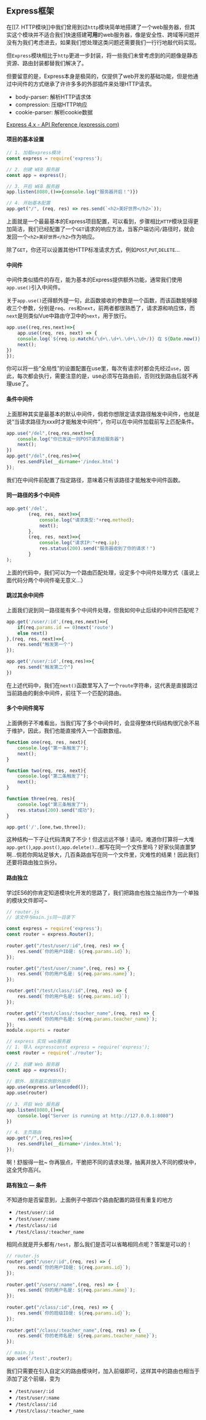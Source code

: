 ## Express框架
在[[7. HTTP模块]]中我们曾用到过`http`模块简单地搭建了一个web服务器，但其实这个模块并不适合我们快速搭建**可用**的web服务器，像是安全性、跨域等问题并没有为我们考虑进去，如果我们想处理这类问题还需要我们一行行地敲代码实现。

但`Express`模块相比于`http`更进一步封装，将一些我们未曾考虑到的问题像是静态资源、路由封装都替我们解决了。

但要留意的是，Express本身是极简的，仅提供了web开发的基础功能，但是他通过中间件的方式继承了许许多多的外部插件来处理HTTP请求。
- body-parser: 解析HTTP请求体
- compression: 压缩HTTP响应
- cookie-parser: 解析cookie数据

[Express 4.x - API Reference (expressjs.com)](https://expressjs.com/en/4x/api.html#req)

#### 项目的基本设置
```js
// 1. 加载express模块
const express = require('express');

// 2. 创建 WEB 服务器
const app = express();

// 3. 开启 WEB 服务器
app.listen(8080,()=>{console.log("服务器开启！")})

// 4. 开始基本配置
app.get("/", (req, res) => res.send(`<h2>美好世界</h2>`));
```

上面就是一个最最基本的Express项目配置，可以看到，步骤相比`HTTP`模块显得更加简洁，我们已经配置了一个`GET`请求的响应方法，当客户端访问`/`路径时，就会发回一个`<h2>美好世界</h2>`作为响应。

除了`GET`，你还可以设置其他HTTP标准请求方式，例如`POST`,`PUT`,`DELETE`...

#### 中间件
中间件类似插件的存在，能为基本的Express提供额外功能，通常我们使用`app.use()`引入中间件。

关于`app.use()`还得额外提一句，此函数接收的参数是一个函数，而该函数能够接收三个参数，分别是`req`、`res`和`next`，前两者都很熟悉了，请求源和响应体，而`next`是则类似Vue中路由守卫中的`next`，用于放行。

```js
app.use((req,res,next)=>{
	app.use((req, res, next) => {  
    console.log(`${req.ip.match(/\d+\.\d+\.\d+\.\d+/)} 在 ${Date.now()} 访问了 WEB 服务器`);  
	next();  
})
});
```

你可以将一些“全局性”的设置配置在use里，每次有请求时都会先经过`use`，因此，每次都会执行，需要注意的是，use必须写在路由前，否则找到路由后就不再理use了。

#### 条件中间件
上面那种其实是最基本的默认中间件，倘若你想限定请求路径触发中间件，也就是说“当请求路径为xxx时才能触发中间件”，你可以在中间件加载前写上匹配条件。

```js
app.use("/del",(req,res,next)=>{  
    console.log("你已发送一则POST请求给服务器")  
    next();  
})
app.get("/del",(req,res)=>{  
    res.sendFile(__dirname+'/index.html')  
});
```

我们在中间件前配置了指定路径，意味着只有该路径才能触发中间件函数。

#### 同一路径的多个中间件
```js
app.get('/del',
		(req, res, next)=>{
			console.log("请求类型:"+req.method);
			next();
		},
		(req, res, next)=>{
			console.log("请求IP:"+req.ip);
			res.status(200).send("服务器收到了你的请求！")
		}
);
```

上面的代码中，我们可以为一个路由匹配处理，设定多个中间件处理方式（虽说上面代码分两个中间件毫无意义...）

#### 跳过其余中间件
上面我们说到同一路径能有多个中间件处理，但我如何中止后续的中间件匹配呢？

```js
app.get('/user/:id',(req,res,next)=>{
	if(req.params.id == 0)next('route')
	else next()
},(req, res, next)=>{
	res.send("触发第一个")
});

app.get('/user/:id',(req,res)=>{
	res.send("触发第二个")
})
```

在上述代码中，我们在`next()`函数里写入了一个`route`字符串，这代表是直接跳过当前路由的剩余中间件，前往下一个匹配的路由。

#### 多个中间件简写
上面俩例子不难看出，当我们写了多个中间件时，会显得整体代码结构很冗余不易于维护，因此，我们也能直接传入一个函数数组。

```js
function one(req, res, next){
	console.log("第一条触发了");
	next();
}

function two(req, res, next){
	console.log("第二条触发了");
	next();
}

function three(req, res){
	console.log("第三条触发了");
	res.status(200).send("成功");
}

app.get('/',[one,two,three]);
```

这种结构一下子让代码清爽了不少！但这远远不够！请问，难道你打算将一大堆`app.get()`,`app.post()`,`app.delete()`...都写在同一个文件里吗？好家伙简直噩梦啊...倘若你网站足够大，几百条路由写在同一个文件里，灾难性的结果！因此我们还要将路由独立拆分。

#### 路由独立
学过ES6的你肯定知道模块化开发的思路了，我们把路由也独立抽出作为一个单独的模块文件即可~

```js
// router.js
// 该文件与main.js同一目录下

const express = require('express');  
const router = express.Router();   
  
router.get("/test/user/:id",(req, res) => {  
    res.send(`你的用户ID是: ${req.params.id}`);  
});

router.get("/test/user/:name",(req, res) => {  
    res.send(`你的用户名是: ${req.params.name}`);  
});

router.get("/test/class/:id",(req, res) => {  
    res.send(`你的用户名是: ${req.params.id}`);  
});

router.get("/test/class/:teacher_name",(req, res) => {  
    res.send(`你的用户名是: ${req.params.teacher_name}`);  
});
module.exports = router
```

```js
// express 实现 web服务器  
// 1. 导入 expressconst express = require('express');  
const router = require('./router');  
  
// 2. 创建 Web 服务器  
const app = express();  
  
// 额外. 服务器实例额外插件  
app.use(express.urlencoded());  
app.use(router)  
  
// 3. 开启 Web 服务器  
app.listen(8080,()=>{  
    console.log("Server is running at http://127.0.0.1:8080")  
})

// 4. 主页路由
app.get("/",(req,res)=>{  
    res.sendFile(__dirname+'/index.html');  
}); 
```

啊！舒服得一批~ 你再狠点，干脆把不同的请求处理，抽离并放入不同的模块中，这全凭你高兴。

#### 路有独立 — 条件
不知道你是否留意到，上面例子中那四个路由配置的路径有重复的地方
- `/test/user/:id`
- `/test/user/:name`
- `/test/class/:id`
- `/test/class/:teacher_name`

相同点就是开头都有`/test`，那么我们是否可以省略相同点呢？答案是可以的！

```js
// router.js
router.get("/user/:id",(req, res) => {  
    res.send(`你的用户ID是: ${req.params.id}`);  
});  
  
router.get("/users/:name",(req, res) => {  
    res.send(`你的用户名是: ${req.params.name}`);  
});  
  
router.get("/class/:id",(req, res) => {  
    res.send(`你的班级ID是: ${req.params.id}`);  
});  
  
router.get("/class/:teacher_name",(req, res) => {  
    res.send(`你的老师名是: ${req.params.teacher_name}`);  
});
```

```js
// main.js
app.use('/test',router);
```

我们只需要在引入自定义的路由模块时，加入前缀即可，这样其中的路由也相当于添加了这个前缀，变为
- `/test/user/:id`
- `/test/user/:name`
- `/test/class/:id`
- `/test/class/:teacher_name`
